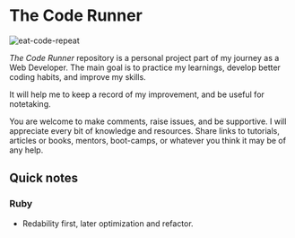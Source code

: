 # The Code Runner

![eat-code-repeat](https://user-images.githubusercontent.com/25774518/90563889-10088c00-e16a-11ea-8124-ecb5fd313b2a.gif)

_The Code Runner_ repository is a personal project part of my journey as a
Web Developer. The main goal is to practice my learnings, develop better
coding habits, and improve my skills.

It will help me to keep a record of my improvement, and be useful for notetaking.

You are welcome to make comments, raise issues, and be supportive. I will
appreciate every bit of knowledge and resources. Share links to
tutorials, articles or books, mentors, boot-camps, or whatever you think
it may be of any help.

## Quick notes

### Ruby

- Redability first, later optimization and refactor.
